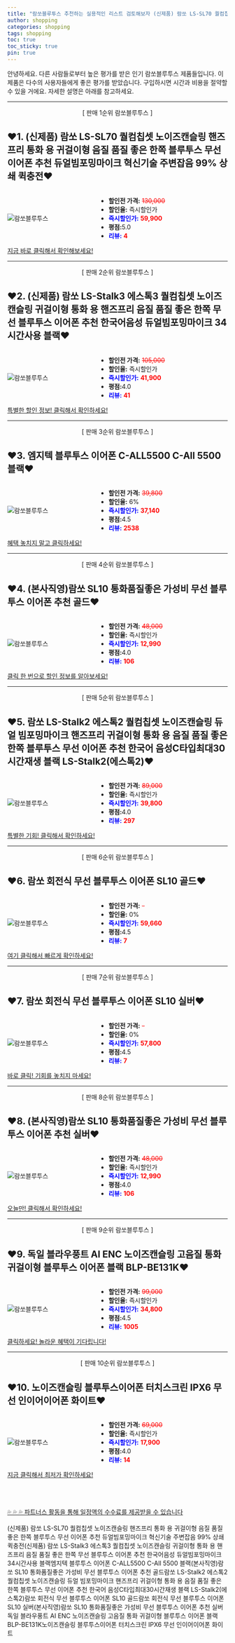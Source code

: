 ```yaml
---
title: "람쏘블루투스 추천하는 실용적인 리스트 검토해보자 (신제품) 람쏘 LS-SL70 퀄컴칩셋 노이즈캔슬링"
author: shopping
categories: shopping
tags: shopping
toc: true
toc_sticky: true
pin: true
---
```

안녕하세요. 다른 사람들로부터 높은 평가를 받은 인기 람쏘블루투스 제품들입니다. 이 제품은 다수의 사용자들에게 좋은 평가를 받았습니다. 구입하시면 시간과 비용을 절약할 수 있을 거에요. 자세한 설명은 아래를 참고하세요.

---
<p class="toplist" style="margin: 0 auto; display: block; width: fit-content;">[ 판매 1순위 람쏘블루투스 ]</p>

<h2><strong>❤️1. (신제품) 람쏘 LS-SL70 퀄컴칩셋 노이즈캔슬링 핸즈프리 통화 용 귀걸이형 음질 품질 좋은 한쪽 블루투스 무선 이어폰 추천 듀얼빔포밍마이크 혁신기술 주변잡음 99% 상쇄 퀵충전❤️</strong></h2>

<div style="display: flex; align-items: center;">
    <div style="flex: 0.4;">
        <img src="https://thumbnail6.coupangcdn.com/thumbnails/remote/230x230ex/image/vendor_inventory/7612/55fd2b4f2bcb23840ff63593fa7932369616ac6d5c0dc4501ab2434f82be.jpg" alt="람쏘블루투스" style="max-width: 100%;">
    </div>
    <div style="flex: 0.6; margin-left: 10px;">
        <ul>
            <li><strong>할인전 가격:</strong> <del style="color: red;">130,000</del></li>
            <li><strong>할인율:</strong> 즉시할인가</li>
            <li><span style='color:blue'><strong>즉시할인가:</strong></span> <span style='color:red'><strong>59,900</strong></span></li>
            <li><strong>평점:</strong>5.0</li>
            <li><span style='color:blue'><strong>리뷰:</strong></span> <span style='color:red'><strong>4</strong></span></li>
        </ul>
    </div>
</div>
<div class="center">
    <a href="https://William4Davisa.github.io?lptag=AF9450613&subid=githubio&pageKey=8214989064&traceid=V0-153&itemId=23594702222&vendorItemId=90620565242" class="myButton">
        지금 바로 클릭해서 확인해보세요!
    </a>
</div>


---
<p class="toplist" style="margin: 0 auto; display: block; width: fit-content;">[ 판매 2순위 람쏘블루투스 ]</p>

<h2><strong>❤️2. (신제품) 람쏘 LS-Stalk3 에스톡3 퀄컴칩셋 노이즈캔슬링 귀걸이형 통화 용 핸즈프리 음질 품질 좋은 한쪽 무선 블루투스 이어폰 추천 한국어음성 듀얼빔포밍마이크 34시간사용 블랙❤️</strong></h2>

<div style="display: flex; align-items: center;">
    <div style="flex: 0.4;">
        <img src="https://thumbnail9.coupangcdn.com/thumbnails/remote/230x230ex/image/vendor_inventory/e0f8/7578b1119b1574f1090424866a56d285c98b0729ba79aa2cd0f64e27adad.jpg" alt="람쏘블루투스" style="max-width: 100%;">
    </div>
    <div style="flex: 0.6; margin-left: 10px;">
        <ul>
            <li><strong>할인전 가격:</strong> <del style="color: red;">105,000</del></li>
            <li><strong>할인율:</strong> 즉시할인가</li>
            <li><span style='color:blue'><strong>즉시할인가:</strong></span> <span style='color:red'><strong>41,900</strong></span></li>
            <li><strong>평점:</strong>4.0</li>
            <li><span style='color:blue'><strong>리뷰:</strong></span> <span style='color:red'><strong>41</strong></span></li>
        </ul>
    </div>
</div>
<div class="center">
    <a href="https://William4Davisa.github.io?lptag=AF9450613&subid=githubio&pageKey=7799552896&traceid=V0-153&itemId=21120612486&vendorItemId=88182419481" class="myButton">
        특별한 할인 정보! 클릭해서 확인하세요!
    </a>
</div>


---
<p class="toplist" style="margin: 0 auto; display: block; width: fit-content;">[ 판매 3순위 람쏘블루투스 ]</p>

<h2><strong>❤️3. 엠지텍 블루투스 이어폰 C-ALL5500 C-All 5500 블랙❤️</strong></h2>

<div style="display: flex; align-items: center;">
    <div style="flex: 0.4;">
        <img src="https://thumbnail10.coupangcdn.com/thumbnails/remote/230x230ex/image/retail/images/1334673503358231-0185e8fe-f88f-4408-9dcb-14eb4d242a60.jpg" alt="람쏘블루투스" style="max-width: 100%;">
    </div>
    <div style="flex: 0.6; margin-left: 10px;">
        <ul>
            <li><strong>할인전 가격:</strong> <del style="color: red;">39,800</del></li>
            <li><strong>할인율:</strong> 6%</li>
            <li><span style='color:blue'><strong>즉시할인가:</strong></span> <span style='color:red'><strong>37,140</strong></span></li>
            <li><strong>평점:</strong>4.5</li>
            <li><span style='color:blue'><strong>리뷰:</strong></span> <span style='color:red'><strong>2538</strong></span></li>
        </ul>
    </div>
</div>
<div class="center">
    <a href="https://William4Davisa.github.io?lptag=AF9450613&subid=githubio&pageKey=245887493&traceid=V0-153&itemId=779373904&vendorItemId=4972120377" class="myButton">
        혜택 놓치지 말고 클릭하세요!
    </a>
</div>


---
<p class="toplist" style="margin: 0 auto; display: block; width: fit-content;">[ 판매 4순위 람쏘블루투스 ]</p>

<h2><strong>❤️4. (본사직영)람쏘 SL10 통화품질좋은 가성비 무선 블루투스 이어폰 추천 골드❤️</strong></h2>

<div style="display: flex; align-items: center;">
    <div style="flex: 0.4;">
        <img src="https://thumbnail8.coupangcdn.com/thumbnails/remote/230x230ex/image/vendor_inventory/f6dc/8ed066dc02659638eff4c5acd7b8405f677ffad9bcbd5683ae9267a492cc.JPG" alt="람쏘블루투스" style="max-width: 100%;">
    </div>
    <div style="flex: 0.6; margin-left: 10px;">
        <ul>
            <li><strong>할인전 가격:</strong> <del style="color: red;">48,000</del></li>
            <li><strong>할인율:</strong> 즉시할인가</li>
            <li><span style='color:blue'><strong>즉시할인가:</strong></span> <span style='color:red'><strong>12,990</strong></span></li>
            <li><strong>평점:</strong>4.0</li>
            <li><span style='color:blue'><strong>리뷰:</strong></span> <span style='color:red'><strong>106</strong></span></li>
        </ul>
    </div>
</div>
<div class="center">
    <a href="https://William4Davisa.github.io?lptag=AF9450613&subid=githubio&pageKey=7264478544&traceid=V0-153&itemId=18511468506&vendorItemId=88527016639" class="myButton">
        클릭 한 번으로 할인 정보를 알아보세요!
    </a>
</div>


---
<p class="toplist" style="margin: 0 auto; display: block; width: fit-content;">[ 판매 5순위 람쏘블루투스 ]</p>

<h2><strong>❤️5. 람쏘 LS-Stalk2 에스톡2 퀄컴칩셋 노이즈캔슬링 듀얼 빔포밍마이크 핸즈프리 귀걸이형 통화 용 음질 품질 좋은 한쪽 블루투스 무선 이어폰 추천 한국어 음성C타입최대30시간재생 블랙 LS-Stalk2(에스톡2)❤️</strong></h2>

<div style="display: flex; align-items: center;">
    <div style="flex: 0.4;">
        <img src="https://thumbnail9.coupangcdn.com/thumbnails/remote/230x230ex/image/vendor_inventory/0a62/aac02838cf653069baf80258c0a7a3cab85cf07685a64bf81f9643646db2.JPG" alt="람쏘블루투스" style="max-width: 100%;">
    </div>
    <div style="flex: 0.6; margin-left: 10px;">
        <ul>
            <li><strong>할인전 가격:</strong> <del style="color: red;">89,000</del></li>
            <li><strong>할인율:</strong> 즉시할인가</li>
            <li><span style='color:blue'><strong>즉시할인가:</strong></span> <span style='color:red'><strong>39,800</strong></span></li>
            <li><strong>평점:</strong>4.0</li>
            <li><span style='color:blue'><strong>리뷰:</strong></span> <span style='color:red'><strong>297</strong></span></li>
        </ul>
    </div>
</div>
<div class="center">
    <a href="https://William4Davisa.github.io?lptag=AF9450613&subid=githubio&pageKey=7284846832&traceid=V0-153&itemId=18606416433&vendorItemId=85646519460" class="myButton">
        특별한 기회! 클릭해서 확인하세요!
    </a>
</div>


---
<p class="toplist" style="margin: 0 auto; display: block; width: fit-content;">[ 판매 6순위 람쏘블루투스 ]</p>

<h2><strong>❤️6. 람쏘 회전식 무선 블루투스 이어폰 SL10 골드❤️</strong></h2>

<div style="display: flex; align-items: center;">
    <div style="flex: 0.4;">
        <img src="https://thumbnail9.coupangcdn.com/thumbnails/remote/230x230ex/image/vendor_inventory/0a63/d78cc5de981bdbd0334a64515e0ae0ff7f142d1dc7ac9edcdac6b7f8bf52.jpg" alt="람쏘블루투스" style="max-width: 100%;">
    </div>
    <div style="flex: 0.6; margin-left: 10px;">
        <ul>
            <li><strong>할인전 가격:</strong> <del style="color: red;">-</del></li>
            <li><strong>할인율:</strong> 0%</li>
            <li><span style='color:blue'><strong>즉시할인가:</strong></span> <span style='color:red'><strong>59,660</strong></span></li>
            <li><strong>평점:</strong>4.5</li>
            <li><span style='color:blue'><strong>리뷰:</strong></span> <span style='color:red'><strong>7</strong></span></li>
        </ul>
    </div>
</div>
<div class="center">
    <a href="https://William4Davisa.github.io?lptag=AF9450613&subid=githubio&pageKey=1802467085&traceid=V0-153&itemId=3066800399&vendorItemId=86997547189" class="myButton">
        여기 클릭해서 빠르게 확인하세요!
    </a>
</div>


---
<p class="toplist" style="margin: 0 auto; display: block; width: fit-content;">[ 판매 7순위 람쏘블루투스 ]</p>

<h2><strong>❤️7. 람쏘 회전식 무선 블루투스 이어폰 SL10 실버❤️</strong></h2>

<div style="display: flex; align-items: center;">
    <div style="flex: 0.4;">
        <img src="https://thumbnail10.coupangcdn.com/thumbnails/remote/230x230ex/image/vendor_inventory/f070/8596c81bee4dfd4ea027eaf22f84e7ef05a3cd33e8ba0bd5b7f2d7facad3.jpg" alt="람쏘블루투스" style="max-width: 100%;">
    </div>
    <div style="flex: 0.6; margin-left: 10px;">
        <ul>
            <li><strong>할인전 가격:</strong> <del style="color: red;">-</del></li>
            <li><strong>할인율:</strong> 0%</li>
            <li><span style='color:blue'><strong>즉시할인가:</strong></span> <span style='color:red'><strong>57,800</strong></span></li>
            <li><strong>평점:</strong>4.5</li>
            <li><span style='color:blue'><strong>리뷰:</strong></span> <span style='color:red'><strong>7</strong></span></li>
        </ul>
    </div>
</div>
<div class="center">
    <a href="https://William4Davisa.github.io?lptag=AF9450613&subid=githubio&pageKey=1802467085&traceid=V0-153&itemId=3066800398&vendorItemId=86997547185" class="myButton">
        바로 클릭! 기회를 놓치지 마세요!
    </a>
</div>


---
<p class="toplist" style="margin: 0 auto; display: block; width: fit-content;">[ 판매 8순위 람쏘블루투스 ]</p>

<h2><strong>❤️8. (본사직영)람쏘 SL10 통화품질좋은 가성비 무선 블루투스 이어폰 추천 실버❤️</strong></h2>

<div style="display: flex; align-items: center;">
    <div style="flex: 0.4;">
        <img src="https://thumbnail8.coupangcdn.com/thumbnails/remote/230x230ex/image/vendor_inventory/f6dc/8ed066dc02659638eff4c5acd7b8405f677ffad9bcbd5683ae9267a492cc.JPG" alt="람쏘블루투스" style="max-width: 100%;">
    </div>
    <div style="flex: 0.6; margin-left: 10px;">
        <ul>
            <li><strong>할인전 가격:</strong> <del style="color: red;">48,000</del></li>
            <li><strong>할인율:</strong> 즉시할인가</li>
            <li><span style='color:blue'><strong>즉시할인가:</strong></span> <span style='color:red'><strong>12,990</strong></span></li>
            <li><strong>평점:</strong>4.0</li>
            <li><span style='color:blue'><strong>리뷰:</strong></span> <span style='color:red'><strong>106</strong></span></li>
        </ul>
    </div>
</div>
<div class="center">
    <a href="https://William4Davisa.github.io?lptag=AF9450613&subid=githubio&pageKey=7264478544&traceid=V0-153&itemId=18511468507&vendorItemId=88527016648" class="myButton">
        오늘만! 클릭해서 확인하세요!
    </a>
</div>


---
<p class="toplist" style="margin: 0 auto; display: block; width: fit-content;">[ 판매 9순위 람쏘블루투스 ]</p>

<h2><strong>❤️9. 독일 블라우풍트 AI ENC 노이즈캔슬링 고음질 통화 귀걸이형 블루투스 이어폰 블랙 BLP-BE131K❤️</strong></h2>

<div style="display: flex; align-items: center;">
    <div style="flex: 0.4;">
        <img src="https://thumbnail9.coupangcdn.com/thumbnails/remote/230x230ex/image/vendor_inventory/6637/9009df5b9828bff9e12888f6d72ce0100a056c66fa9cc2068211d257e60f.jpg" alt="람쏘블루투스" style="max-width: 100%;">
    </div>
    <div style="flex: 0.6; margin-left: 10px;">
        <ul>
            <li><strong>할인전 가격:</strong> <del style="color: red;">99,000</del></li>
            <li><strong>할인율:</strong> 즉시할인가</li>
            <li><span style='color:blue'><strong>즉시할인가:</strong></span> <span style='color:red'><strong>34,800</strong></span></li>
            <li><strong>평점:</strong>4.5</li>
            <li><span style='color:blue'><strong>리뷰:</strong></span> <span style='color:red'><strong>1005</strong></span></li>
        </ul>
    </div>
</div>
<div class="center">
    <a href="https://William4Davisa.github.io?lptag=AF9450613&subid=githubio&pageKey=7595500800&traceid=V0-153&itemId=20080295164&vendorItemId=87175893091" class="myButton">
        클릭하세요! 놀라운 혜택이 기다립니다!
    </a>
</div>


---
<p class="toplist" style="margin: 0 auto; display: block; width: fit-content;">[ 판매 10순위 람쏘블루투스 ]</p>

<h2><strong>❤️10. 노이즈캔슬링 블루투스이어폰 터치스크린 IPX6 무선 인이어이어폰 화이트❤️</strong></h2>

<div style="display: flex; align-items: center;">
    <div style="flex: 0.4;">
        <img src="https://thumbnail7.coupangcdn.com/thumbnails/remote/230x230ex/image/vendor_inventory/4620/1662b2194eda51c52222176544f4ea47eb0f277329db038efce83ff19109.jpg" alt="람쏘블루투스" style="max-width: 100%;">
    </div>
    <div style="flex: 0.6; margin-left: 10px;">
        <ul>
            <li><strong>할인전 가격:</strong> <del style="color: red;">69,000</del></li>
            <li><strong>할인율:</strong> 즉시할인가</li>
            <li><span style='color:blue'><strong>즉시할인가:</strong></span> <span style='color:red'><strong>17,900</strong></span></li>
            <li><strong>평점:</strong>4.0</li>
            <li><span style='color:blue'><strong>리뷰:</strong></span> <span style='color:red'><strong>14</strong></span></li>
        </ul>
    </div>
</div>
<div class="center">
    <a href="https://William4Davisa.github.io?lptag=AF9450613&subid=githubio&pageKey=8118580658&traceid=V0-153&itemId=23020115339&vendorItemId=90149722808" class="myButton">
        지금 클릭해서 최저가 확인하세요!
    </a>
</div>

<br><br><br>[💦 💦 💦 파트너스 활동을 통해 일정액의 수수료를 제공받을 수 있습니다](https://link.coupang.com/a/bcpT2c)<br><br>(신제품) 람쏘 LS-SL70 퀄컴칩셋 노이즈캔슬링 핸즈프리 통화 용 귀걸이형 음질 품질 좋은 한쪽 블루투스 무선 이어폰 추천 듀얼빔포밍마이크 혁신기술 주변잡음 99% 상쇄 퀵충전(신제품) 람쏘 LS-Stalk3 에스톡3 퀄컴칩셋 노이즈캔슬링 귀걸이형 통화 용 핸즈프리 음질 품질 좋은 한쪽 무선 블루투스 이어폰 추천 한국어음성 듀얼빔포밍마이크 34시간사용 블랙엠지텍 블루투스 이어폰 C-ALL5500 C-All 5500 블랙(본사직영)람쏘 SL10 통화품질좋은 가성비 무선 블루투스 이어폰 추천 골드람쏘 LS-Stalk2 에스톡2 퀄컴칩셋 노이즈캔슬링 듀얼 빔포밍마이크 핸즈프리 귀걸이형 통화 용 음질 품질 좋은 한쪽 블루투스 무선 이어폰 추천 한국어 음성C타입최대30시간재생 블랙 LS-Stalk2(에스톡2)람쏘 회전식 무선 블루투스 이어폰 SL10 골드람쏘 회전식 무선 블루투스 이어폰 SL10 실버(본사직영)람쏘 SL10 통화품질좋은 가성비 무선 블루투스 이어폰 추천 실버독일 블라우풍트 AI ENC 노이즈캔슬링 고음질 통화 귀걸이형 블루투스 이어폰 블랙 BLP-BE131K노이즈캔슬링 블루투스이어폰 터치스크린 IPX6 무선 인이어이어폰 화이트